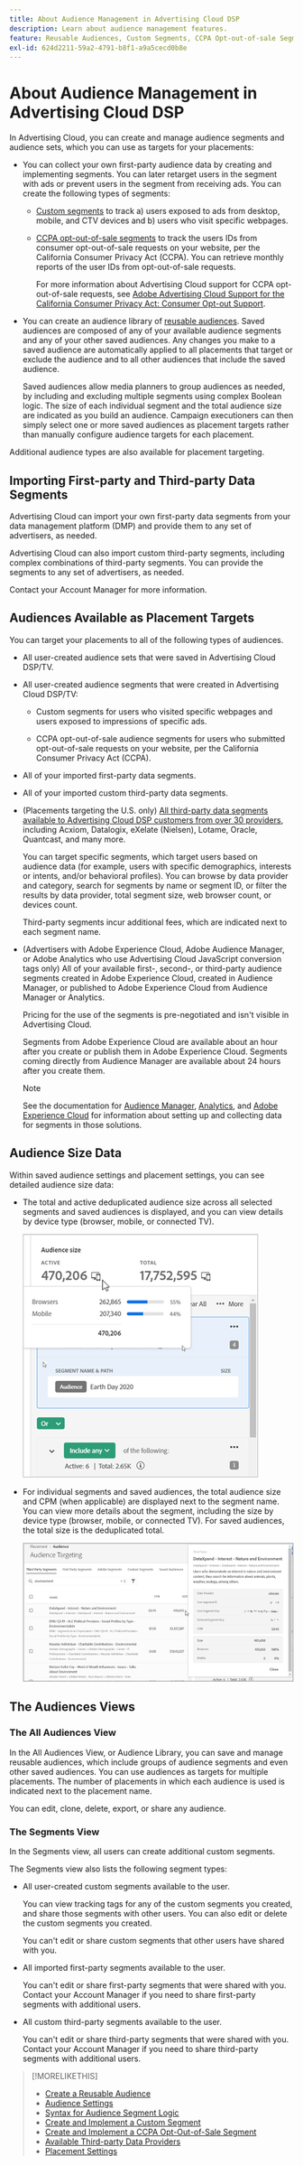 ```yaml
---
title: About Audience Management in Advertising Cloud DSP
description: Learn about audience management features.
feature: Reusable Audiences, Custom Segments, CCPA Opt-out-of-sale Segments
exl-id: 624d2211-59a2-4791-b8f1-a9a5cecd0b8e
---
```

# About Audience Management in Advertising Cloud DSP

In Advertising Cloud, you can create and manage audience segments and audience sets, which you can use as targets for your placements:

* You can collect your own first-party audience data by creating and implementing segments. You can later retarget users in the segment with ads or prevent users in the segment from receiving ads. You can create the following types of segments:

   * [Custom segments](/help/dsp/audiences/custom-segment-create.md) to track a) users exposed to ads from desktop, mobile, and CTV devices and b) users who visit specific webpages.

   * [CCPA opt-out-of-sale segments](/help/dsp/audiences/ccpa-opt-out-segment-create.md) to track the users IDs from consumer opt-out-of-sale requests on your website, per the California Consumer Privacy Act (CCPA). You can retrieve monthly reports of the user IDs from opt-out-of-sale requests.
   
      For more information about Advertising Cloud support for CCPA opt-out-of-sale requests, see [Adobe Advertising Cloud Support for the California Consumer Privacy Act: Consumer Opt-out Support](https://experienceleague.adobe.com/docs/advertising-cloud/privacy/ad-cloud-ccpa-opt-out-of-sale.html).

* You can create an audience library of [reusable audiences](/help/dsp/audiences/reusable-audience-create.md). Saved audiences are composed of any of your available audience segments and any of your other saved audiences. Any changes you make to a saved audience are automatically applied to all placements that target or exclude the audience and to all other audiences that include the saved audience.

   Saved audiences allow media planners to group audiences as needed, by including and excluding multiple segments using complex Boolean logic. The size of each individual segment and the total audience size are indicated as you build an audience. Campaign executioners can then simply select one or more saved audiences as placement targets rather than manually configure audience targets for each placement.

Additional audience types are also available for placement targeting.

## Importing First-party and Third-party Data Segments

Advertising Cloud can import your own first-party data segments from your data management platform (DMP) and provide them to any set of advertisers, as needed.

Advertising Cloud can also import custom third-party segments, including complex combinations of third-party segments. You can provide the segments to any set of advertisers, as needed.

Contact your Account Manager for more information.

## Audiences Available as Placement Targets

You can target your placements to all of the following types of audiences.

* All user-created audience sets that were saved in Advertising Cloud DSP/TV.

* All user-created audience segments that were created in Advertising Cloud DSP/TV:

   * Custom segments for users who visited specific webpages and users exposed to impressions of specific ads.
   
   * CCPA opt-out-of-sale audience segments for users who submitted opt-out-of-sale requests on your website, per the California Consumer Privacy Act (CCPA).

* All of your imported first-party data segments.

* All of your imported custom third-party data segments.

* (Placements targeting the U.S. only) [All third-party data segments available to Advertising Cloud DSP customers from over 30 providers](/help/dsp/audiences/third-party-data-providers.md), including Acxiom, Datalogix, eXelate (Nielsen), Lotame, Oracle, Quantcast, and many more.

   You can target specific segments, which target users based on audience data (for example, users with specific demographics, interests or intents, and/or behavioral profiles). You can browse by data provider and category, search for segments by name or segment ID, or filter the results by data provider, total segment size, web browser count, or devices count.
   
   Third-party segments incur additional fees, which are indicated next to each segment name.

* (Advertisers with Adobe Experience Cloud, Adobe Audience Manager, or Adobe Analytics who use Advertising Cloud JavaScript conversion tags only) All of your available first-, second-, or third-party audience segments created in Adobe Experience Cloud, created in Audience Manager, or published to Adobe Experience Cloud from Audience Manager or Analytics.

   Pricing for the use of the segments is pre-negotiated and isn't visible in Advertising Cloud.  <!-- Verify -->
   
   Segments from Adobe Experience Cloud are available about an hour after you create or publish them in Adobe Experience Cloud. Segments coming directly from Audience Manager are available about 24 hours after you create them. <!-- Verify all -->
   
   >[!NOTE]
   >
   >See the documentation for [Audience Manager](https://experienceleague.adobe.com/docs/audience-manager/user-guide/aam-home.html), [Analytics](https://experienceleague.adobe.com/docs/analytics/landing/home.html), and [Adobe Experience Cloud](https://experienceleague.adobe.com/docs/core-services/interface/audiences/audience-library.html) for information about setting up and collecting data for segments in those solutions.

## Audience Size Data

Within saved audience settings and placement settings, you can see detailed audience size data:

* The total and active deduplicated audience size across all selected segments and saved audiences is displayed, and you can view details by device type (browser, mobile, or connected TV).

   ![the combined audience size](/help/dsp/assets/audience-size.png)
   
* For individual segments and saved audiences, the total audience size and CPM (when applicable) are displayed next to the segment name. You can view more details about the segment, including the size by device type (browser, mobile, or connected TV). For saved audiences, the total size is the deduplicated total.

   ![the individual segment size](/help/dsp/assets/audience-size-segment.png)

## The Audiences Views

### The All Audiences View

In the All Audiences View, or Audience Library, you can save and manage reusable audiences, which include groups of audience segments and even other saved audiences. You can use audiences as targets for multiple placements. The number of placements in which each audience is used is indicated next to the placement name.

You can edit, clone, delete, export, or share any audience.

### The Segments View

In the Segments view, all users can create additional custom segments.

The Segments view also lists the following segment types:

* All user-created custom segments available to the user.

   You can view tracking tags for any of the custom segments you created, and share those segments with other users. You can also edit or delete the custom segments you created.

   You can't edit or share custom segments that other users have shared with you.

* All imported first-party segments available to the user.

   You can't edit or share first-party segments that were shared with you. Contact your Account Manager if you need to share first-party segments with additional users.

* All custom third-party segments available to the user.

   You can't edit or share third-party segments that were shared with you. Contact your Account Manager if you need to share third-party segments with additional users.

>[!MORELIKETHIS]
>
>* [Create a Reusable Audience](reusable-audience-create.md)
>* [Audience Settings](audience-settings.md)
>* [Syntax for Audience Segment Logic](audience-segment-logic-syntax.md)
>* [Create and Implement a Custom Segment](custom-segment-create.md)
>* [Create and Implement a CCPA Opt-Out-of-Sale Segment](ccpa-opt-out-segment-create.md)
>* [Available Third-party Data Providers](third-party-data-providers.md)
>* [Placement Settings](/help/dsp/campaign-management/placements/placement-settings.md)
